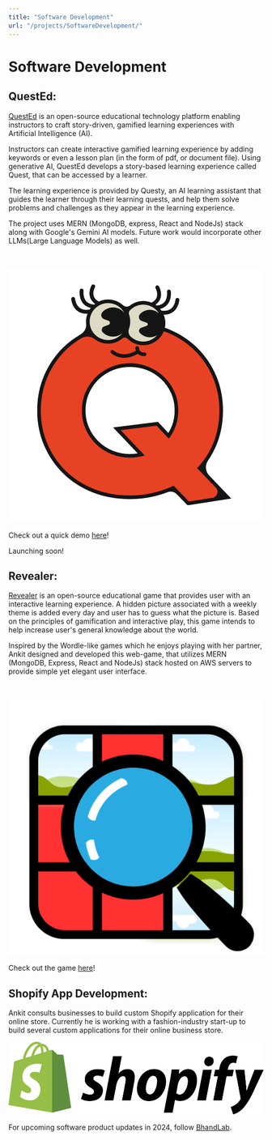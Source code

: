 ```yaml
---
title: "Software Development"
url: "/projects/SoftwareDevelopment/"
---
```


# **Software Development**

## QuestEd: 

[QuestEd](https://github.com/quest-Ed/QuestEd) is an open-source educational technology platform enabling instructors to craft story-driven, gamified learning experiences with Artificial Intelligence (AI). 

Instructors can create interactive gamified learning experience by adding keywords or even a lesson plan (in the form of pdf, or document file). Using generative AI, QuestEd develops a story-based learning experience called Quest, that can be accessed by a learner.

The learning experience is provided by Questy, an AI learning assistant that guides the learner through their learning quests, and help them solve problems and challenges as they appear in the learning experience.

The project uses MERN (MongoDB, express, React and NodeJs) stack along with Google's Gemini AI models. Future work would incorporate other LLMs(Large Language Models) as well.

\
\
![](/media/QuestEdLogo.png)

Check out a quick demo [here](https://youtu.be/679DOnJxGc0)!

Launching soon!



## Revealer:


[Revealer](https://play-revealer.com) is an open-source educational game that provides user with an interactive learning experience. A hidden picture associated with a weekly theme is added every day and user has to guess what the picture is. 
Based on the principles of gamification and interactive play, this game intends to help increase user's general knowledge about the world. 

Inspired by the Wordle-like games which he enjoys playing with her partner, Ankit designed and developed this web-game, that utilizes MERN (MongoDB, Express, React and NodeJs) stack hosted on AWS servers to provide simple yet elegant user interface. 

\
\
![](/media/revealerLogo.png)


Check out the game [here](https://play-revealer.com)!



## Shopify App Development: 

Ankit consults businesses to build custom Shopify application for their online store. Currently he is working with a fashion-industry start-up to build several custom applications for their online business store.  

![](/media/shopify_logo_black.png)

 


For upcoming software product updates in 2024, follow [BhandLab](https://medium.com/bhandlab). 

